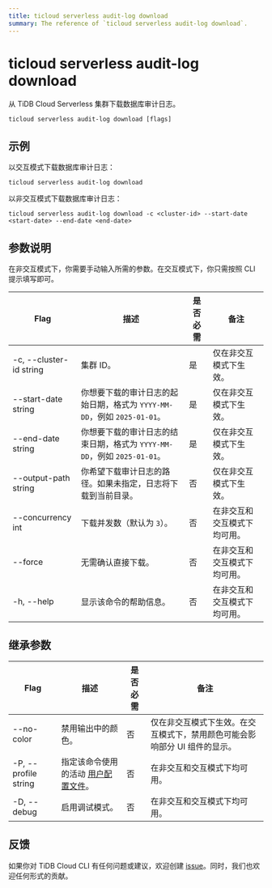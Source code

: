 ```yaml
---
title: ticloud serverless audit-log download
summary: The reference of `ticloud serverless audit-log download`.
---
```


# ticloud serverless audit-log download

从 TiDB Cloud Serverless 集群下载数据库审计日志。

```shell
ticloud serverless audit-log download [flags]
```

## 示例

以交互模式下载数据库审计日志：

```shell
ticloud serverless audit-log download
```

以非交互模式下载数据库审计日志：

```shell
ticloud serverless audit-log download -c <cluster-id> --start-date <start-date> --end-date <end-date>
```

## 参数说明

在非交互模式下，你需要手动输入所需的参数。在交互模式下，你只需按照 CLI 提示填写即可。

| Flag                    | 描述                                                                                                         | 是否必需 | 备注                                                 |
|-------------------------|------------------------------------------------------------------------------------------------------------|----------|------------------------------------------------------|
| -c, --cluster-id string | 集群 ID。                                                                                                  | 是       | 仅在非交互模式下生效。                              |
| --start-date string     | 你想要下载的审计日志的起始日期，格式为 `YYYY-MM-DD`，例如 `2025-01-01`。                                   | 是       | 仅在非交互模式下生效。                              |
| --end-date string       | 你想要下载的审计日志的结束日期，格式为 `YYYY-MM-DD`，例如 `2025-01-01`。                                   | 是       | 仅在非交互模式下生效。                              |
| --output-path string    | 你希望下载审计日志的路径。如果未指定，日志将下载到当前目录。                                               | 否       | 仅在非交互模式下生效。                              |
| --concurrency int       | 下载并发数（默认为 `3`）。                                                                                 | 否       | 在非交互和交互模式下均可用。                        |
| --force                 | 无需确认直接下载。                                                                                         | 否       | 在非交互和交互模式下均可用。                        |
| -h, --help              | 显示该命令的帮助信息。                                                                                     | 否       | 在非交互和交互模式下均可用。                        |

## 继承参数

| Flag                 | 描述                                                                                          | 是否必需 | 备注                                                                                                             |
|----------------------|---------------------------------------------------------------------------------------------|----------|------------------------------------------------------------------------------------------------------------------|
| --no-color           | 禁用输出中的颜色。                                                                           | 否       | 仅在非交互模式下生效。在交互模式下，禁用颜色可能会影响部分 UI 组件的显示。                                       |
| -P, --profile string | 指定该命令使用的活动 [用户配置文件](/tidb-cloud/cli-reference.md#user-profile)。             | 否       | 在非交互和交互模式下均可用。                                                                                    |
| -D, --debug          | 启用调试模式。                                                                               | 否       | 在非交互和交互模式下均可用。                                                                                    |

## 反馈

如果你对 TiDB Cloud CLI 有任何问题或建议，欢迎创建 [issue](https://github.com/tidbcloud/tidbcloud-cli/issues/new/choose)。同时，我们也欢迎任何形式的贡献。